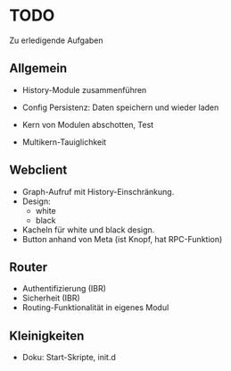 # TODO

Zu erledigende Aufgaben

## Allgemein

* History-Module zusammenführen
 
* Config Persistenz: Daten speichern und wieder laden

* Kern von Modulen abschotten, Test
* Multikern-Tauiglichkeit

## Webclient

* Graph-Aufruf mit History-Einschränkung.
* Design:
  * white
  * black
* Kacheln für white und black design.
* Button anhand von Meta (ist Knopf, hat RPC-Funktion)


## Router

* Authentifizierung (IBR)
* Sicherheit (IBR)
* Routing-Funktionalität in eigenes Modul

## Kleinigkeiten

* Doku: Start-Skripte, init.d

